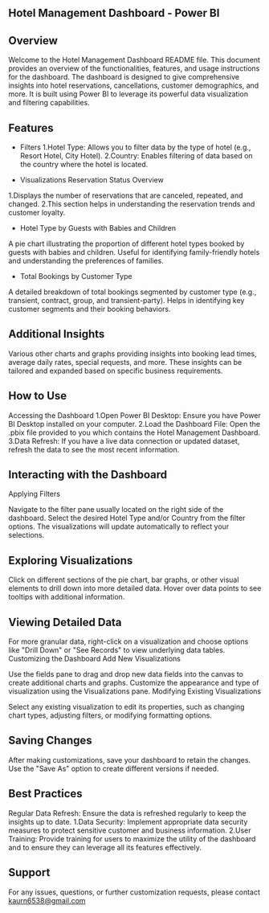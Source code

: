 ## Hotel Management Dashboard - Power BI
## Overview
Welcome to the Hotel Management Dashboard README file. This document provides an overview of the functionalities, features, and usage instructions for the dashboard. The dashboard is designed to give comprehensive insights into hotel reservations, cancellations, customer demographics, and more. It is built using Power BI to leverage its powerful data visualization and filtering capabilities.

## Features
*    Filters
1.Hotel Type: Allows you to filter data by the type of hotel (e.g., Resort Hotel, City Hotel).
2.Country: Enables filtering of data based on the country where the hotel is located.

*    Visualizations
Reservation Status Overview

1.Displays the number of reservations that are canceled, repeated, and changed.
2.This section helps in understanding the reservation trends and customer loyalty.

*    Hotel Type by Guests with Babies and Children

A pie chart illustrating the proportion of different hotel types booked by guests with babies and children.
Useful for identifying family-friendly hotels and understanding the preferences of families.

*    Total Bookings by Customer Type

A detailed breakdown of total bookings segmented by customer type (e.g., transient, contract, group, and transient-party).
Helps in identifying key customer segments and their booking behaviors.

## Additional Insights

Various other charts and graphs providing insights into booking lead times, average daily rates, special requests, and more.
These insights can be tailored and expanded based on specific business requirements.

## How to Use
Accessing the Dashboard
1.Open Power BI Desktop: Ensure you have Power BI Desktop installed on your computer.
2.Load the Dashboard File: Open the .pbix file provided to you which contains the Hotel Management Dashboard.
3.Data Refresh: If you have a live data connection or updated dataset, refresh the data to see the most recent information.

## Interacting with the Dashboard
Applying Filters

Navigate to the filter pane usually located on the right side of the dashboard.
Select the desired Hotel Type and/or Country from the filter options. The visualizations will update automatically to reflect your selections.

## Exploring Visualizations

Click on different sections of the pie chart, bar graphs, or other visual elements to drill down into more detailed data.
Hover over data points to see tooltips with additional information.

## Viewing Detailed Data

For more granular data, right-click on a visualization and choose options like "Drill Down" or "See Records" to view underlying data tables.
Customizing the Dashboard
Add New Visualizations

Use the fields pane to drag and drop new data fields into the canvas to create additional charts and graphs.
Customize the appearance and type of visualization using the Visualizations pane.
Modifying Existing Visualizations

Select any existing visualization to edit its properties, such as changing chart types, adjusting filters, or modifying formatting options.

## Saving Changes

After making customizations, save your dashboard to retain the changes. Use the "Save As" option to create different versions if needed.

## Best Practices
Regular Data Refresh: Ensure the data is refreshed regularly to keep the insights up to date.
1.Data Security: Implement appropriate data security measures to protect sensitive customer and business information.
2.User Training: Provide training for users to maximize the utility of the dashboard and to ensure they can leverage all its features effectively.

## Support
For any issues, questions, or further customization requests, please contact kaurn6538@gmail.com
